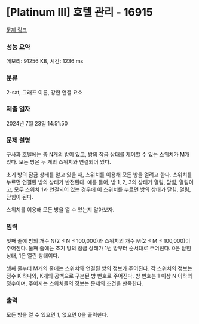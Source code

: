 # [Platinum III] 호텔 관리 - 16915 

[문제 링크](https://www.acmicpc.net/problem/16915) 

### 성능 요약

메모리: 91256 KB, 시간: 1236 ms

### 분류

2-sat, 그래프 이론, 강한 연결 요소

### 제출 일자

2024년 7월 23일 14:51:50

### 문제 설명

<p>구사과 호텔에는 총 N개의 방이 있고, 방의 잠금 상태를 제어할 수 있는 스위치가 M개 있다. 모든 방은 두 개의 스위치와 연결되어 있다.</p>

<p>초기 방의 잠금 상태를 알고 있을 때, 스위치를 이용해 모든 방을 열려고 한다. 스위치를 누르면 연결된 방의 상태가 반전된다. 예를 들어, 방 1, 2, 3의 상태가 열림, 닫힘, 열림이고, 모두 스위치 1과 연결되어 있는 경우에 이 스위치를 누르면 방의 상태가 닫힘, 열림, 닫힘이 된다.</p>

<p>스위치를 이용해 모든 방을 열 수 있는지 알아보자.</p>

### 입력 

 <p>첫째 줄에 방의 개수 N(2 ≤ N ≤ 100,000)과 스위치의 개수 M(2 ≤ M ≤ 100,000)이 주어진다. 둘째 줄에는 초기 방의 잠금 상태가 1번 방부터 순서대로 주어진다. 0은 닫힌 상태, 1은 열린 상태이다.</p>

<p>셋째 줄부터 M개의 줄에는 스위치와 연결된 방의 정보가 주어진다. 각 스위치의 정보는 정수 K 하나와, K개의 공백으로 구분된 방 번호로 주어진다. 방 번호는 1 이상 N 이하의 정수이며, 주어지는 스위치들의 정보는 문제의 조건을 만족한다.</p>

### 출력 

 <p>모든 방을 열 수 있으면 1, 없으면 0을 출력한다.</p>

